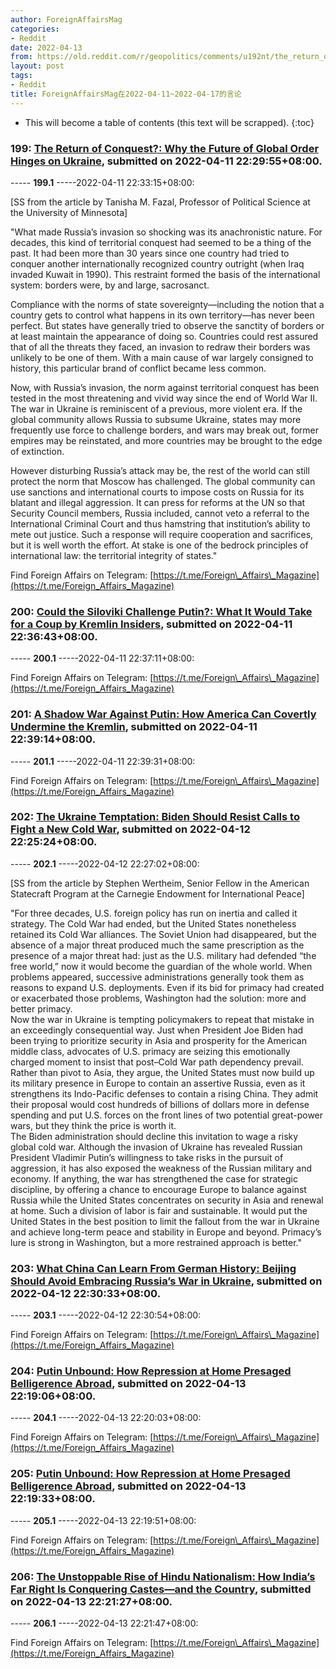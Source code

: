 ```yaml
---
author: ForeignAffairsMag
categories:
- Reddit
date: 2022-04-13
from: https://old.reddit.com/r/geopolitics/comments/u192nt/the_return_of_conquest_why_the_future_of_global/
layout: post
tags:
- Reddit
title: ForeignAffairsMag在2022-04-11~2022-04-17的言论
---
```


* This will become a table of contents (this text will be scrapped).
{:toc}

### 199: [The Return of Conquest?: Why the Future of Global Order Hinges on Ukraine](https://old.reddit.com/r/geopolitics/comments/u192nt/the_return_of_conquest_why_the_future_of_global/), submitted on 2022-04-11 22:29:55+08:00.

----- __199.1__ -----2022-04-11 22:33:15+08:00:

\[SS from the article by Tanisha M. Fazal, Professor of Political Science at the University of Minnesota\]

"What made Russia’s invasion so shocking was its anachronistic nature. For decades, this kind of territorial conquest had seemed to be a thing of the past. It had been more than 30 years since one country had tried to conquer another internationally recognized country outright (when Iraq invaded Kuwait in 1990). This restraint formed the basis of the international system: borders were, by and large, sacrosanct. 

Compliance with the norms of state sovereignty—including the notion that a country gets to control what happens in its own territory—has never been perfect. But states have generally tried to observe the sanctity of borders or at least maintain the appearance of doing so. Countries could rest assured that of all the threats they faced, an invasion to redraw their borders was unlikely to be one of them. With a main cause of war largely consigned to history, this particular brand of conflict became less common.

Now, with Russia’s invasion, the norm against territorial conquest has been tested in the most threatening and vivid way since the end of World War II. The war in Ukraine is reminiscent of a previous, more violent era. If the global community allows Russia to subsume Ukraine, states may more frequently use force to challenge borders, and wars may break out, former empires may be reinstated, and more countries may be brought to the edge of extinction.

However disturbing Russia’s attack may be, the rest of the world can still protect the norm that Moscow has challenged.  The global community can use sanctions and international courts to impose costs on Russia for its blatant and illegal aggression. It can press for reforms at the UN so that Security Council members, Russia included, cannot veto a referral to the International Criminal Court and thus hamstring that institution’s ability to mete out justice. Such a response will require cooperation and sacrifices, but it is well worth the effort. At stake is one of the bedrock principles of international law: the territorial integrity of states."

Find Foreign Affairs on Telegram: [https://t.me/Foreign\_Affairs\_Magazine](https://t.me/Foreign_Affairs_Magazine)

### 200: [Could the Siloviki Challenge Putin?: What It Would Take for a Coup by Kremlin Insiders](https://old.reddit.com/r/UkrainianConflict/comments/u197sa/could_the_siloviki_challenge_putin_what_it_would/), submitted on 2022-04-11 22:36:43+08:00.

----- __200.1__ -----2022-04-11 22:37:11+08:00:

Find Foreign Affairs on Telegram: [https://t.me/Foreign\_Affairs\_Magazine](https://t.me/Foreign_Affairs_Magazine)

### 201: [A Shadow War Against Putin: How America Can Covertly Undermine the Kremlin](https://old.reddit.com/r/ukraine/comments/u199pt/a_shadow_war_against_putin_how_america_can/), submitted on 2022-04-11 22:39:14+08:00.

----- __201.1__ -----2022-04-11 22:39:31+08:00:

Find Foreign Affairs on Telegram: [https://t.me/Foreign\_Affairs\_Magazine](https://t.me/Foreign_Affairs_Magazine)

### 202: [The Ukraine Temptation: Biden Should Resist Calls to Fight a New Cold War](https://old.reddit.com/r/geopolitics/comments/u20cie/the_ukraine_temptation_biden_should_resist_calls/), submitted on 2022-04-12 22:25:24+08:00.

----- __202.1__ -----2022-04-12 22:27:02+08:00:

\[SS from the article by Stephen Wertheim, Senior Fellow in the American Statecraft Program at the Carnegie Endowment for International Peace\]

"For three decades, U.S. foreign policy has run on inertia and called it strategy. The Cold War had ended, but the United States nonetheless retained its Cold War alliances. The Soviet Union had disappeared, but the absence of a major threat produced much the same prescription as the presence of a major threat had: just as the U.S. military had defended “the free world,” now it would become the guardian of the whole world. When problems appeared, successive administrations generally took them as reasons to expand U.S. deployments. Even if its bid for primacy had created or exacerbated those problems, Washington had the solution: more and better primacy.  
Now the war in Ukraine is tempting policymakers to repeat that mistake in an exceedingly consequential way. Just when President Joe Biden had been trying to prioritize security in Asia and prosperity for the American middle class, advocates of U.S. primacy are seizing this emotionally charged moment to insist that post–Cold War path dependency prevail. Rather than pivot to Asia, they argue, the United States must now build up its military presence in Europe to contain an assertive Russia, even as it strengthens its Indo-Pacific defenses to contain a rising China. They admit their proposal would cost hundreds of billions of dollars more in defense spending and put U.S. forces on the front lines of two potential great-power wars, but they think the price is worth it.  
The Biden administration should decline this invitation to wage a risky global cold war. Although the invasion of Ukraine has revealed Russian President Vladimir Putin’s willingness to take risks in the pursuit of aggression, it has also exposed the weakness of the Russian military and economy. If anything, the war has strengthened the case for strategic discipline, by offering a chance to encourage Europe to balance against Russia while the United States concentrates on security in Asia and renewal at home. Such a division of labor is fair and sustainable. It would put the United States in the best position to limit the fallout from the war in Ukraine and achieve long-term peace and stability in Europe and beyond. Primacy’s lure is strong in Washington, but a more restrained approach is better."

### 203: [What China Can Learn From German History: Beijing Should Avoid Embracing Russia’s War in Ukraine](https://old.reddit.com/r/China/comments/u20gic/what_china_can_learn_from_german_history_beijing/), submitted on 2022-04-12 22:30:33+08:00.

----- __203.1__ -----2022-04-12 22:30:54+08:00:

Find Foreign Affairs on Telegram: [https://t.me/Foreign\_Affairs\_Magazine](https://t.me/Foreign_Affairs_Magazine)

### 204: [Putin Unbound: How Repression at Home Presaged Belligerence Abroad](https://old.reddit.com/r/UkrainianConflict/comments/u2rdwv/putin_unbound_how_repression_at_home_presaged/), submitted on 2022-04-13 22:19:06+08:00.

----- __204.1__ -----2022-04-13 22:20:03+08:00:

Find Foreign Affairs on Telegram: [https://t.me/Foreign\_Affairs\_Magazine](https://t.me/Foreign_Affairs_Magazine)

### 205: [Putin Unbound: How Repression at Home Presaged Belligerence Abroad](https://old.reddit.com/r/europe/comments/u2re85/putin_unbound_how_repression_at_home_presaged/), submitted on 2022-04-13 22:19:33+08:00.

----- __205.1__ -----2022-04-13 22:19:51+08:00:

Find Foreign Affairs on Telegram: [https://t.me/Foreign\_Affairs\_Magazine](https://t.me/Foreign_Affairs_Magazine)

### 206: [The Unstoppable Rise of Hindu Nationalism: How India’s Far Right Is Conquering Castes—and the Country](https://old.reddit.com/r/IndiaSpeaks/comments/u2rft0/the_unstoppable_rise_of_hindu_nationalism_how/), submitted on 2022-04-13 22:21:27+08:00.

----- __206.1__ -----2022-04-13 22:21:47+08:00:

Find Foreign Affairs on Telegram: [https://t.me/Foreign\_Affairs\_Magazine](https://t.me/Foreign_Affairs_Magazine)

